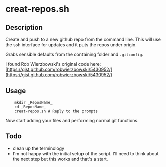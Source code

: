 # creat-repos.sh

## Description
Create and push to a new github repo from the command line. This will use the ssh interface for updates and it puts the repos under origin.

Grabs sensible defaults from the containing folder and `.gitconfig`.

I found Rob Wierzbowski's original code here: [https://gist.github.com/robwierzbowski/5430952/] (https://gist.github.com/robwierzbowski/5430952/)

## Usage
```
    mkdir _ReposName_
    cd _ReposName_
    creat-repos.sh # Reply to the prompts
```
Now start adding your files and performing normal git functions.

## Todo
- clean up the terminology
- I'm not happy with the initial setup of the script. I'll need to think about the next step but this works and that's a start.
